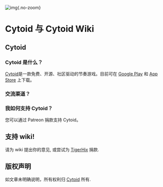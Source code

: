 ![img](/pic/sayaka_thumb.webp){.no-zoom}

# Cytoid 与 Cytoid Wiki

## Cytoid

### Cytoid 是什么？

[Cytoid](https://cytoid.io/)是一款免费、开源、社区驱动的节奏游戏。目前可在 [Google Play](https://play.google.com/store/apps/details?id=me.tigerhix.cytoid) 和 [App Store](https://itunes.apple.com/us/app/cytoid/id1266582726) 上下载。

### 交流渠道？

<ColorfulCard title="Discord" comment="想学习如何制作关卡吗？想来挑战一下高手云集的每周竞赛吗？或者，只是想和我们一起刷梗？现在就加入我们的 Discord 社区吧！" link="https://discord.gg/cytoid"/>

<ColorfulCard title="QQ群聊" comment="如果您在访问 Discord 时遇到困难，请尝试加入我们的 QQ 群聊！点击无法加群？请到我们的 Bilibili 主页获得最新群号" link="https://jq.qq.com/?_wv=1027&k=PWzSblsO"/>

<ColorfulCard title="Bilibili" comment="我们的 B 站官方账号" link="https://space.bilibili.com/35114681"/>

### 我如何支持 Cytoid？

您可以通过 Patreon 捐款支持 Cytoid。

<ColorfulCard title="Patreon" comment="Cytoid 是 100% 免费并且开源的音乐游戏。不过，服务器的运营费用十分高昂。喜欢 Cytoid 的话，不妨考虑..." link="https://www.patreon.com/tigerhix"/>

## 支持 wiki!

请为 wiki 提出你的意见, 或尝试为 [TigerHix](https://github.com/tigerhix/) 捐款.

## 版权声明

如文章未明确说明，所有权利归 [Cytoid](https://github.com/Cytoid) 所有.
